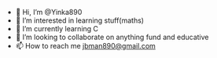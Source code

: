 - 👋 Hi, I’m @Yinka890
- 👀 I’m interested in learning stuff(maths)
- 🌱 I’m currently learning C
- 💞️ I’m looking to collaborate on anything fund and educative
- 📫 How to reach me jbman890@gmail.com

<!---
Yinka890/Yinka890 is a ✨ special ✨ repository because its `README.md` (this file) appears on your GitHub profile.
You can click the Preview link to take a look at your changes.
--->
